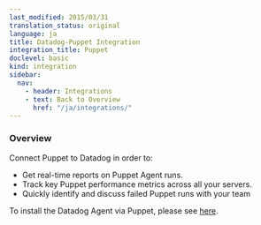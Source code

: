 ```yaml
---
last_modified: 2015/03/31
translation_status: original
language: ja
title: Datadog-Puppet Integration
integration_title: Puppet
doclevel: basic
kind: integration
sidebar:
  nav:
    - header: Integrations
    - text: Back to Overview
      href: "/ja/integrations/"
---
```


<div id="int-overview">
<h3>Overview</h3>

Connect Puppet to Datadog in order to:
<ul>
<li> Get real-time reports on Puppet Agent runs.</li>
<li> Track key Puppet performance metrics across all your servers.</li>
<li> Quickly identify and discuss failed Puppet runs with your team</li>
</ul>
</div>

To install the Datadog Agent via Puppet, please see <a href="https://github.com/datadog/puppet-datadog-agent">here</a>.
